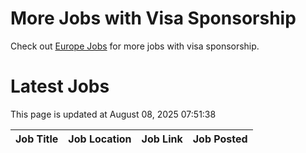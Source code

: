 # More Jobs with Visa Sponsorship

Check out [Europe Jobs](https://github.com/sureshparimi/europejobs#latest-jobs) for more jobs with visa sponsorship.

# Latest Jobs

This page is updated at August 08, 2025 07:51:38

| Job Title | Job Location | Job Link | Job Posted |
| --- | --- | --- | --- |

